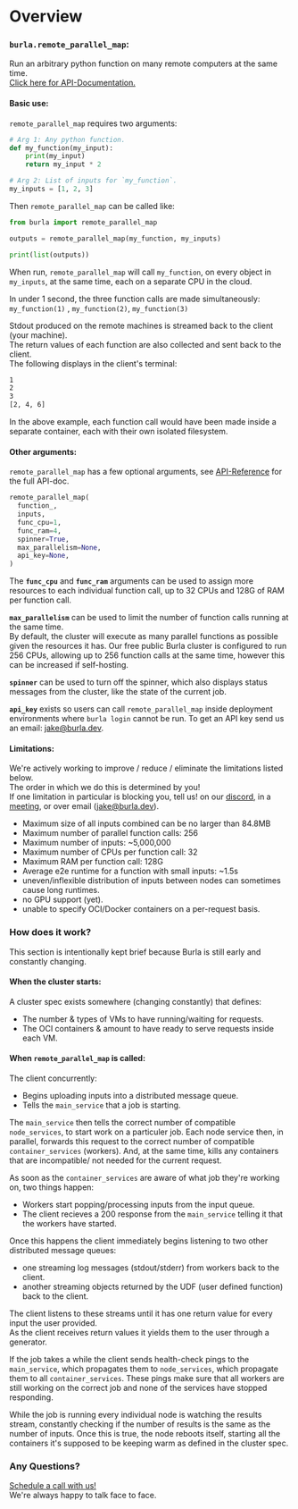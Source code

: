 # Overview

### `burla.remote_parallel_map`:

Run an arbitrary python function on many remote computers at the same time.\
[Click here for API-Documentation.](API-Reference.md)

#### Basic use:

`remote_parallel_map` requires two arguments:

```python
# Arg 1: Any python function.
def my_function(my_input):
    print(my_input)
    return my_input * 2

# Arg 2: List of inputs for `my_function`.
my_inputs = [1, 2, 3]
```

Then `remote_parallel_map` can be called like:

```python
from burla import remote_parallel_map

outputs = remote_parallel_map(my_function, my_inputs)

print(list(outputs))
```

When run, `remote_parallel_map` will call `my_function`, on every object in `my_inputs`, at the same time, each on a separate CPU in the cloud.

In under 1 second, the three function calls are made simultaneously:\
`my_function(1)` , `my_function(2)`, `my_function(3)`

Stdout produced on the remote machines is streamed back to the client (your machine).\
The return values of each function are also collected and sent back to the client.\
The following displays in the client's terminal:

```bash
1
2
3
[2, 4, 6]
```

In the above example, each function call would have been made inside a separate container, each with their own isolated filesystem.

#### Other arguments:

`remote_parallel_map` has a few optional arguments, see [API-Reference](API-Reference.md) for the full API-doc.

```python
remote_parallel_map(
  function_,
  inputs,
  func_cpu=1,
  func_ram=4,
  spinner=True,
  max_parallelism=None,
  api_key=None,
)
```

The **`func_cpu`** and **`func_ram`** arguments can be used to assign more resources to each individual function call, up to 32 CPUs and 128G of RAM per function call.

**`max_parallelism`** can be used to limit the number of function calls running at the same time.\
By default, the cluster will execute as many parallel functions as possible given the resources it has. Our free public Burla cluster is configured to run 256 CPUs, allowing up to 256 function calls at the same time, however this can be increased if self-hosting.

**`spinner`** can be used to turn off the spinner, which also displays status messages from the cluster, like the state of the current job.

**`api_key`** exists so users can call `remote_parallel_map` inside deployment environments where `burla login` cannot be run. To get an API key send us an email: [jake@burla.dev](mailto:jake@burla.dev).

#### Limitations:

We're actively working to improve / reduce / eliminate the limitations listed below.\
The order in which we do this is determined by you!\
If one limitation in particular is blocking you, tell us! on our [discord](https://discord.gg/TsbCUwBUdy), in a [meeting](http://cal.com/jakez/burla), or over email (jake@burla.dev).

* Maximum size of all inputs combined can be no larger than 84.8MB
* Maximum number of parallel function calls: 256
* Maximum number of inputs: \~5,000,000
* Maximum number of CPUs per function call: 32
* Maximum RAM per function call: 128G
* Average e2e runtime for a function with small inputs: \~1.5s
* uneven/inflexible distribution of inputs between nodes can sometimes cause long runtimes.
* no GPU support (yet).
* unable to specify OCI/Docker containers on a per-request basis.

### How does it work?

This section is intentionally kept brief because Burla is still early and constantly changing.

#### When the cluster starts:

A cluster spec exists somewhere (changing constantly) that defines:

* The number & types of VMs to have running/waiting for requests.
* The OCI containers & amount to have ready to serve requests inside each VM.

#### When `remote_parallel_map` is called:

The client concurrently:

* Begins uploading inputs into a distributed message queue.
* Tells the `main_service` that a job is starting.

The `main_service` then tells the correct number of compatible `node_services`, to start work on a particuler job. Each node service then, in parallel, forwards this request to the correct number of compatible `container_services` (workers). And, at the same time, kills any containers that are incompatible/ not needed for the current request.

As soon as the `container_services` are aware of what job they're working on, two things happen:

* Workers start popping/processing inputs from the input queue.
* The client recieves a 200 response from the `main_service` telling it that the workers have started.

Once this happens the client immediately begins listening to two other distributed message queues:

* one streaming log messages (stdout/stderr) from workers back to the client.
* another streaming objects returned by the UDF (user defined function) back to the client.

The client listens to these streams until it has one return value for every input the user provided.\
As the client receives return values it yields them to the user through a generator.

If the job takes a while the client sends health-check pings to the `main_service`, which propagates them to `node_services`, which propagate them to all `container_services`. These pings make sure that all workers are still working on the correct job and none of the services have stopped responding.

While the job is running every individual node is watching the results stream, constantly checking if the number of results is the same as the number of inputs. Once this is true, the node reboots itself, starting all the containers it's supposed to be keeping warm as defined in the cluster spec.

### Any Questions?

[Schedule a call with us!](http://cal.com/jakez/burla)\
We're always happy to talk face to face.



